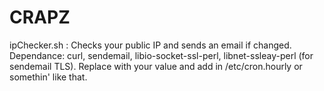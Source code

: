 # CRAPZ

ipChecker.sh : Checks your public IP and sends an email if changed. Dependance: curl, sendemail, libio-socket-ssl-perl, libnet-ssleay-perl (for sendemail TLS). Replace with your value and add in /etc/cron.hourly or somethin' like that.
